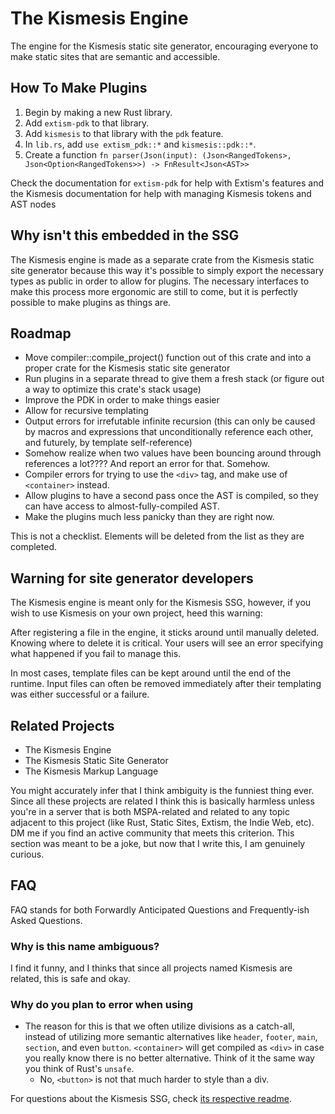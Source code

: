 # The Kismesis Engine

The engine for the Kismesis static site generator, encouraging everyone to make static sites that are semantic and accessible.

## How To Make Plugins

1. Begin by making a new Rust library. 
2. Add `extism-pdk` to that library.
3. Add `kismesis` to that library with the `pdk` feature.
4. In `lib.rs`, add `use extism_pdk::*` and `kismesis::pdk::*`.
5. Create a function `fn parser(Json(input): (Json<RangedTokens>, Json<Option<RangedTokens>>) -> FnResult<Json<AST>>`

Check the documentation for `extism-pdk` for help with Extism's features and the Kismesis documentation for help with managing Kismesis tokens and AST nodes

## Why isn't this embedded in the SSG

The Kismesis engine is made as a separate crate from the Kismesis static site generator because this way it's possible to simply export the necessary types as public in order to allow for plugins. The necessary interfaces to make this process more ergonomic are still to come, but it is perfectly possible to make plugins as things are.

## Roadmap
- Move compiler::compile_project() function out of this crate and into a proper crate for the Kismesis static site generator
- Run plugins in a separate thread to give them a fresh stack (or figure out a way to optimize this crate's stack usage)
- Improve the PDK in order to make things easier
- Allow for recursive templating
- Output errors for irrefutable infinite recursion (this can only be caused by macros and expressions that unconditionally reference each other, and futurely, by template self-reference)
- Somehow realize when two values have been bouncing around through references a lot???? And report an error for that. Somehow.
- Compiler errors for trying to use the `<div>` tag, and make use of `<container>` instead.
- Allow plugins to have a second pass once the AST is compiled, so they can have access to almost-fully-compiled AST.
- Make the plugins much less panicky than they are right now.

This is not a checklist. Elements will be deleted from the list as they are completed.

## Warning for site generator developers
The Kismesis engine is meant only for the Kismesis SSG, however, if you wish to use Kismesis on your own project, heed this warning:

After registering a file in the engine, it sticks around until manually deleted. Knowing where to delete it is critical. Your users will see an error specifying what happened if you fail to manage this.

In most cases, template files can be kept around until the end of the runtime. Input files can often be removed immediately after their templating was either successful or a failure.

## Related Projects

- The Kismesis Engine
- The Kismesis Static Site Generator
- The Kismesis Markup Language

You might accurately infer that I think ambiguity is the funniest thing ever. Since all these projects are related I think this is basically harmless unless you're in a server that is both MSPA-related and related to any topic adjacent to this project (like Rust, Static Sites, Extism, the Indie Web, etc). DM me if you find an active community that meets this criterion. This section was meant to be a joke, but now that I write this, I am genuinely curious.

## FAQ
FAQ stands for both Forwardly Anticipated Questions and Frequently-ish Asked Questions.

### Why is this name ambiguous?
I find it funny, and I thinks that since all projects named Kismesis are related, this is safe and okay.

### Why do you plan to error when using <div>
- The reason for this is that we often utilize divisions as a catch-all, instead of utilizing more semantic alternatives like `header`, `footer`, `main`, `section`, and even `button`. `<container>` will get compiled as `<div>` in case you really know there is no better alternative. Think of it the same way you think of Rust's `unsafe`.
  - No, `<button>` is not that much harder to style than a div.

For questions about the Kismesis SSG, check [its respective readme](https://github.com/lilith-in-starlight/kismesis-ssg).